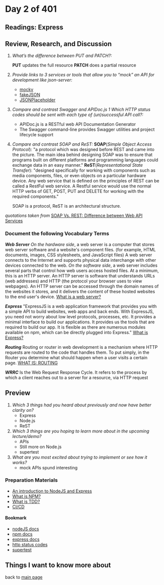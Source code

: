# Day 2 of 401

## Readings: Express

## Review, Research, and Discussion

1. _What’s the difference between PUT and PATCH?:_

   **PUT** updates the full resource
   **PATCH** does a partial resource

2. _Provide links to 3 services or tools that allow you to “mock” an API for development like json-server:_
   - [mocky](https://designer.mocky.io/)
   - [fakeJSON](https://fakejson.com/)
   - [JSONPlaceholder](https://jsonplaceholder.typicode.com/)
3. _Compare and contrast Swagger and APIDoc.js 1 Which HTTP status codes should be sent with each type of (un)successful API call?:_
   - APIDoc.js is a RESTful web API Documentation Generator
   - The Swagger command-line provides Swagger utilities and project lifecycle support
4. _Compare and contrast SOAP and ReST:_
   **SOAP**(_Simple Object Access Protocol_): "a protocol which was designed before REST and came into the picture. The main idea behind designing SOAP was to ensure that programs built on different platforms and programming languages could exchange data in an easy manner."
   **ReST**(_Representational State Transfer_): "designed specifically for working with components such as media components, files, or even objects on a particular hardware device. Any web service that is defined on the principles of REST can be called a RestFul web service. A Restful service would use the normal HTTP verbs of GET, POST, PUT and DELETE for working with the required components."

   SOAP is a protocol, ReST is an architectural structure.

_quotations taken from_ [SOAP Vs. REST: Difference between Web API Services](https://www.guru99.com/comparison-between-web-services.html)

### Document the following Vocabulary Terms

**_Web Server_** _On the hardware side_, a web server is a computer that stores web server software and a website's component files. (for example, HTML documents, images, CSS stylesheets, and JavaScript files) A web server connects to the Internet and supports physical data interchange with other devices connected to the web.
_On the software side_, a web server includes several parts that control how web users access hosted files. At a minimum, this is an HTTP server. An HTTP server is software that understands URLs (web addresses) and HTTP (the protocol your browser uses to view webpages). An HTTP server can be accessed through the domain names of the websites it stores, and it delivers the content of these hosted websites to the end user's device. [What is a web server?](https://developer.mozilla.org/en-US/docs/Learn/Common_questions/What_is_a_web_server)

**_Express_** "ExpressJS is a web application framework that provides you with a simple API to build websites, web apps and back ends. With ExpressJS, you need not worry about low level protocols, processes, etc. It provides a minimal interface to build our applications. It provides us the tools that are required to build our app. It is flexible as there are numerous modules available on npm, which can be directly plugged into Express." [What is Express?](https://www.tutorialspoint.com/expressjs/expressjs_overview.htm)

**_Routing_** Routing or router in web development is a mechanism where HTTP requests are routed to the code that handles them. To put simply, in the Router you determine what should happen when a user visits a certain page. [WHAT IS: ROUTING](https://divpusher.com/glossary/routing/)

**_WRRC_** Is the Web Request Response Cycle. It refers to the process by which a client reaches out to a server for a resource, via HTTP request

## Preview

1. _Which 3 things had you heard about previously and now have better clarity on?_
   - Express
   - Node.js
   - ReST
2. _Which 3 things are you hoping to learn more about in the upcoming lecture/demo?_
   - APIs
   - Still more on Node.js
   - supertest
3. _What are you most excited about trying to implement or see how it works?_
   - mock APIs spund interesting

### Preparation Materials

- [An introduction to NodeJS and Express](https://developer.mozilla.org/en-US/docs/Learn/Server-side/Express_Nodejs/Introduction)
- [What is NPM?](https://docs.npmjs.com/getting-started/what-is-npm)
- [What is TDD?](https://www.agilealliance.org/glossary/tdd/)
- [CI/CD](https://www.youtube.com/watch?v=xSv_m3KhUO8)

#### Bookmark

- [nodeJS docs](https://nodejs.org/en/docs/)
- [npm docs](https://docs.npmjs.com/)
- [express docs](https://expressjs.com/en/4x/api.html)
- [http status codes](https://www.restapitutorial.com/httpstatuscodes.html)
- [supertest](https://github.com/visionmedia/supertest)

## Things I want to know more about

back to [main page](README.md)
